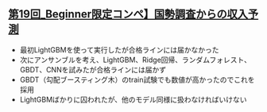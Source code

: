 ## [第19回_Beginner限定コンペ】国勢調査からの収入予測](https://signate.jp/competitions/576)

- 最初LightGBMを使って実行したが合格ラインには届かなかった
- 次にアンサンブルを考え、LightGBM、Ridge回帰、ランダムフォレスト、GBDT、CNNを試みたが合格ラインには届かず
- GBDT（勾配ブースティング木）のtrain試験でも数値が高かったのでこれを採用
- LightGBMばかりに囚われたが、他のモデル同様に扱わなければいけない